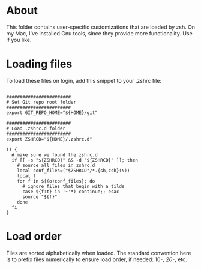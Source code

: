 # About

This folder contains user-specific customizations that
are loaded by zsh. On my Mac, I've installed Gnu tools,
since they provide more functionality. Use if you like.

# Loading files

To load these files on login, add this snippet to your .zshrc file:

```

########################
# Set Git repo root folder
########################
export GIT_REPO_HOME="${HOME}/git"

########################
# Load .zshrc.d folder
########################
export ZSHRCD="${HOME}/.zshrc.d"

() {
  # make sure we found the zshrc.d
  if [[ -s "${ZSHRCD}" && -d "${ZSHRCD}" ]]; then
    # source all files in zshrc.d
    local conf_files=("$ZSHRCD"/*.{sh,zsh}(N))
    local f
    for f in ${(o)conf_files}; do
      # ignore files that begin with a tilde
      case ${f:t} in '~'*) continue;; esac
      source "${f}"
    done
  fi
}

```

# Load order

Files are sorted alphabetically when loaded. The standard convention here is to
prefix files numerically to ensure load order, if needed: 10-*, 20-*, etc.

